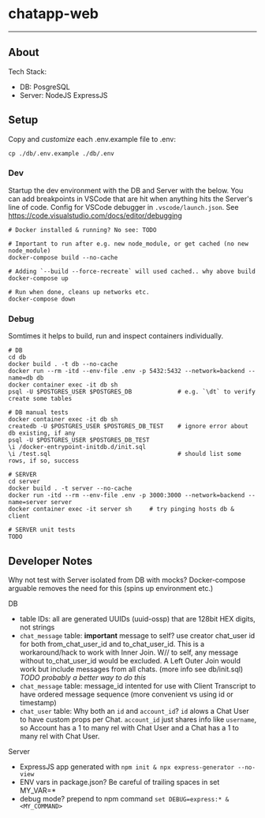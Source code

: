 # chatapp-web

------------------------------------------------------------------

## About

Tech Stack:
- DB: PosgreSQL
- Server: NodeJS ExpressJS

## Setup

Copy and *customize* each .env.example file to .env:
```
cp ./db/.env.example ./db/.env
```

### Dev

Startup the dev environment with the DB and Server with the below. You can add 
breakpoints in VSCode that are hit when anything hits the Server's line of code.
Config for VSCode debugger in `.vscode/launch.json`.
See https://code.visualstudio.com/docs/editor/debugging

```
# Docker installed & running? No see: TODO

# Important to run after e.g. new node_module, or get cached (no new node_module)
docker-compose build --no-cache

# Adding `--build --force-recreate` will used cached.. why above build
docker-compose up

# Run when done, cleans up networks etc.
docker-compose down
```

### Debug

Somtimes it helps to build, run and inspect containers individually.

```
# DB
cd db
docker build . -t db --no-cache
docker run --rm -itd --env-file .env -p 5432:5432 --network=backend --name=db db
docker container exec -it db sh
psql -U $POSTGRES_USER $POSTGRES_DB             # e.g. `\dt` to verify create some tables

# DB manual tests
docker container exec -it db sh
createdb -U $POSTGRES_USER $POSTGRES_DB_TEST    # ignore error about db existing, if any
psql -U $POSTGRES_USER $POSTGRES_DB_TEST
\i /docker-entrypoint-initdb.d/init.sql
\i /test.sql                                    # should list some rows, if so, success

# SERVER
cd server
docker build . -t server --no-cache
docker run -itd --rm --env-file .env -p 3000:3000 --network=backend --name=server server
docker container exec -it server sh     # try pinging hosts db & client

# SERVER unit tests
TODO

```


## Developer Notes

Why not test with Server isolated from DB with mocks? Docker-compose arguable removes the need for this (spins up environment etc.)

DB
- table IDs: all are generated UUIDs (uuid-ossp) that are 128bit HEX digits, not strings
- `chat_message` table: **important** message to self? use creator chat_user id for both from_chat_user_id and to_chat_user_id. This is a workaround/hack to work with Inner Join. W// to self, any message without to_chat_user_id would be excluded. A Left Outer Join would work but include messages from all chats. (more info see db/init.sql) *TODO probably a better way to do this*
- `chat_message` table: message_id intented for use with Client Transcript to have ordered message sequence (more convenient vs using id or timestamp)
- `chat_user` table: Why both an `id` and `account_id`? `id` alows a Chat User to have custom props per Chat. `account_id` just shares info like `username`, so Account has a 1 to many rel with Chat User and a Chat has a 1 to many rel  with Chat User.

Server
- ExpressJS app generated with `npm init & npx express-generator --no-view`
- ENV vars in package.json? Be careful of trailing spaces in set MY_VAR=*
- debug mode? prepend to npm command `set DEBUG=express:* & <MY_COMMAND>`